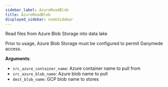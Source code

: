 ```yaml
---
sidebar_label: AzureReadBlob
title: AzureReadBlob
displayed_sidebar: nodeSidebar
---
```


Read files from Azure Blob Storage into data lake

Prior to usage, Azure Blob Storage must be configured to permit Ganymede access.

**Arguments**:

- `src_azure_container_name`: Azure container name to pull from
- `src_azure_blob_name`: Azure blob name to pull
- `dest_blob_name`: GCP blob name to stores

